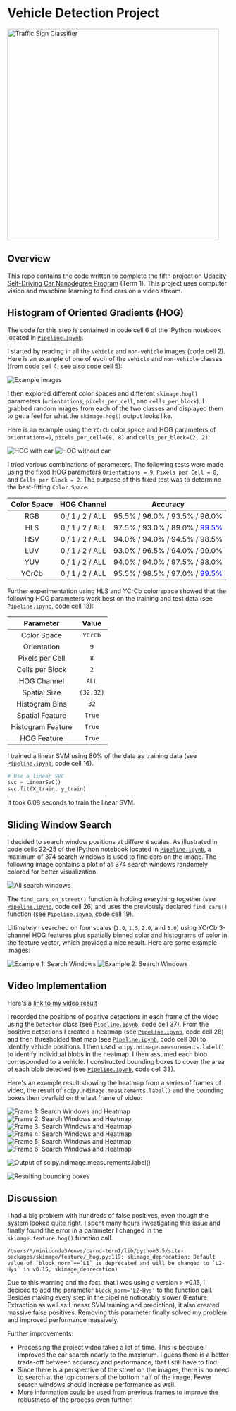 # Vehicle Detection Project

[//]: # (Image References)
[image1]: ./examples/car_not_car.png
[image2a]: ./examples/HOG_example_car.png
[image2b]: ./examples/HOG_example_noncar.png
[image3]: ./examples/all_search_windows.png
[image4a]: ./examples/find_cars_test6.png
[image4b]: ./examples/find_cars_test3.png
[image4]: ./examples/sliding_window.jpg
[image5a]: ./examples/bboxes_and_heat_1.png
[image5b]: ./examples/bboxes_and_heat_2.png
[image5c]: ./examples/bboxes_and_heat_3.png
[image5d]: ./examples/bboxes_and_heat_4.png
[image5e]: ./examples/bboxes_and_heat_5.png
[image5f]: ./examples/bboxes_and_heat_6.png
[image6]: ./examples/labels_map.png
[image7]: ./examples/output_bboxes.png
[video1]: ./output_videos/project_video_output.mp4
<img src="examples/title-image.png" width="480" alt="Traffic Sign Classifier" />

## Overview

This repo contains the code written to complete the fifth project on [Udacity Self-Driving Car Nanodegree Program](https://www.udacity.com/course/self-driving-car-engineer-nanodegree--nd013) (Term 1). This project uses computer vision and maschine learning to find cars on a video stream.

## Histogram of Oriented Gradients (HOG)

The code for this step is contained in code cell 6 of the IPython notebook located in [`Pipeline.ipynb`](Pipeline.ipynb).

I started by reading in all the `vehicle` and `non-vehicle` images (code cell 2). Here is an example of one of each of the `vehicle` and `non-vehicle` classes (from code cell 4; see also code cell 5):

![Example images][image1]

I then explored different color spaces and different `skimage.hog()` parameters (`orientations`, `pixels_per_cell`, and `cells_per_block`). I grabbed random images from each of the two classes and displayed them to get a feel for what the `skimage.hog()` output looks like.

Here is an example using the `YCrCb` color space and HOG parameters of `orientations=9`, `pixels_per_cell=(8, 8)` and `cells_per_block=(2, 2)`:

![HOG with car][image2a]
![HOG without car][image2b]

I tried various combinations of parameters. The following tests were made using the fixed HOG parameters `Orientations = 9`, `Pixels per Cell = 8`, and `Cells per Block = 2`. The purpose of this fixed test was to determine the best-fitting `Color Space`.

| Color Space | HOG Channel     | Accuracy                      |
|:-----------:|:---------------:|:-----------------------------:|
| RGB         | 0 / 1 / 2 / ALL | 95.5% / 96.0% / 93.5% / 96.0% |
| HLS         | 0 / 1 / 2 / ALL | 97.5% / 93.0% / 89.0% / <span style="color:blue">99.5%</span> |
| HSV         | 0 / 1 / 2 / ALL | 94.0% / 94.0% / 94.5% / 98.5% |
| LUV         | 0 / 1 / 2 / ALL | 93.0% / 96.5% / 94.0% / 99.0% |
| YUV         | 0 / 1 / 2 / ALL | 94.0% / 94.0% / 97.5% / 98.0% |
| YCrCb       | 0 / 1 / 2 / ALL | 95.5% / 98.5% / 97.0% / <span style="color:blue">99.5%</span> |

Further experimentation using HLS and YCrCb color space showed that the following HOG parameters work best on the training and test data (see [`Pipeline.ipynb`](Pipeline.ipynb), code cell 13):

| Parameter         | Value     |
|:-----------------:|:---------:|
| Color Space       | `YCrCb`   |
| Orientation       | `9`       |
| Pixels per Cell   | `8`       |
| Cells per Block   | `2`       |
| HOG Channel       | `ALL`     |
| Spatial Size      | `(32,32)` |
| Histogram Bins    | `32`      |
| Spatial Feature   | `True`    |
| Histogram Feature | `True`    |
| HOG Feature       | `True`    |

I trained a linear SVM using 80% of the data as training data (see [`Pipeline.ipynb`](Pipeline.ipynb), code cell 16).

```python
# Use a linear SVC
svc = LinearSVC()
svc.fit(X_train, y_train)
```

It took 6.08 seconds to train the linear SVM.

## Sliding Window Search

I decided to search window positions at different scales. As illustrated in code cells 22-25 of the IPython notebook located in [`Pipeline.ipynb`](Pipeline.ipynb), a maximum of 374 search windows is used to find cars on the image. The following image contains a plot of all 374 search windows randomely colored for better visualization.

![All search windows][image3]

The `find_cars_on_street()` function is holding everything together (see [`Pipeline.ipynb`](Pipeline.ipynb), code cell 26) and uses the previously declared `find_cars()` function (see [`Pipeline.ipynb`](Pipeline.ipynb), code cell 19).

Ultimately I searched on four scales (`1.0`, `1.5`, `2.0`, and `3.0`) using YCrCb 3-channel HOG features plus spatially binned color and histograms of color in the feature vector, which provided a nice result. Here are some example images:

![Example 1: Search Windows][image4a]
![Example 2: Search Windows][image4b]

## Video Implementation

Here's a [link to my video result](./output_videos/project_video_output.mp4)

I recorded the positions of positive detections in each frame of the video using the `Detector` class (see [`Pipeline.ipynb`](Pipeline.ipynb), code cell 37). From the positive detections I created a heatmap (see [`Pipeline.ipynb`](Pipeline.ipynb), code cell 28) and then thresholded that map (see [`Pipeline.ipynb`](Pipeline.ipynb), code cell 30) to identify vehicle positions. I then used `scipy.ndimage.measurements.label()` to identify individual blobs in the heatmap. I then assumed each blob corresponded to a vehicle. I constructed bounding boxes to cover the area of each blob detected (see [`Pipeline.ipynb`](Pipeline.ipynb), code cell 33).

Here's an example result showing the heatmap from a series of frames of video, the result of `scipy.ndimage.measurements.label()` and the bounding boxes then overlaid on the last frame of video:

![Frame 1: Search Windows and Heatmap][image5a]
![Frame 2: Search Windows and Heatmap][image5b]
![Frame 3: Search Windows and Heatmap][image5c]
![Frame 4: Search Windows and Heatmap][image5d]
![Frame 5: Search Windows and Heatmap][image5e]
![Frame 6: Search Windows and Heatmap][image5f]

![Output of scipy.ndimage.measurements.label()][image6]

![Resulting bounding boxes][image7]

## Discussion

I had a big problem with hundreds of false positives, even though the system looked quite right. I spent many hours investigating this issue and finally found the error in a parameter I changed in the `skimage.feature.hog()` function call.

```
/Users/*/miniconda3/envs/carnd-term1/lib/python3.5/site-packages/skimage/feature/_hog.py:119: skimage_deprecation: Default value of `block_norm`==`L1` is deprecated and will be changed to `L2-Hys` in v0.15, skimage_deprecation)
```

Due to this warning and the fact, that I was using a version > v0.15, I deciced to add the parameter `block_norm='L2-Hys'` to the function call. Besides making every step in the pipeline noticeably slower (Feature Extraction as well as Linesar SVM training and prediction), it also created massive false positives. Removing this parameter finally solved my problem and improved performance massively.

Further improvements:
* Processing the project video takes a lot of time. This is because I improved the car search nearly to the maximum. I guess there is a better trade-off between accuracy and performance, that I still have to find.
* Since there is a perspective of the street on the images, there is no need to search at the top corners of the bottom half of the image. Fewer search windows should increase performance as well.
* More information could be used from previous frames to improve the robustness of the process even further.
